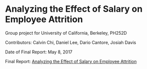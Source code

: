 # Analyzing the Effect of Salary on Employee Attrition

Group project for University of California, Berkeley, PH252D

Contributors: Calvin Chi, Daniel Lee, Dario Cantore, Josiah Davis

Date of Final Report: May 8, 2017

Final Report: [Analyzing the Effect of Salary on Employee Attrition](Analyzing-the-Effect-of-Salary-on-Employee-Attrition.pdf)
